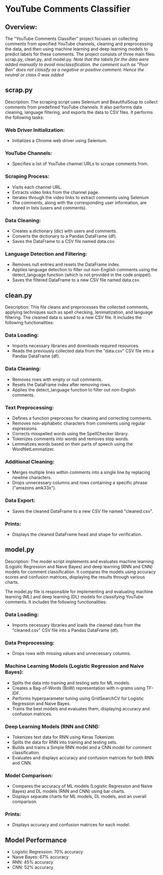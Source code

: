 # YouTube Comments Classifier

## Overview:
The "YouTube Comments Classifier" project focuses on collecting comments from specified YouTube channels, cleaning and preprocessing the data, and then using machine learning and deep learning models to predict labels for these comments. The project consists of three main files: scrap.py, clean.py, and model.py.
*Note that the labels for the data were added manually to avoid misclassification. the comment such as "Poor Ben" does not classify as a negative or positive comment. Hence the neutral or class 0 was added*

## scrap.py
Description: The scraping script uses Selenium and BeautifulSoup to collect comments from predefined YouTube channels. It also performs data cleaning, language filtering, and exports the data to CSV files. It performs the following tasks:

### Web Driver Initialization: 
- Initializes a Chrome web driver using Selenium.

### YouTube Channels: 
- Specifies a list of YouTube channel URLs to scrape comments from.

### Scraping Process:
- Visits each channel URL.
- Extracts video links from the channel page.
- Iterates through the video links to extract comments using Selenium
- The comments, along with the corresponding user information, are stored in lists (users and comments).

### Data Cleaning:
- Creates a dictionary (dic) with users and comments.
- Converts the dictionary to a Pandas DataFrame (df).
- Saves the DataFrame to a CSV file named data.csv.

### Language Detection and Filtering:
- Removes null entries and resets the DataFrame index.
- Applies language detection to filter out non-English comments using the detect_language function (which is not provided in the code snippet).
- Saves the filtered DataFrame to a new CSV file named data.csv.

## clean.py
Description: This file cleans and preprocesses the collected comments, applying techniques such as spell checking, lemmatization, and language filtering. The cleaned data is saved to a new CSV file. It includes the following functionalities:

### Data Loading:
- Imports necessary libraries and downloads required resources.
- Reads the previously collected data from the "data.csv" CSV file into a Pandas DataFrame (df).

### Data Cleaning:
- Removes rows with empty or null comments.
- Resets the DataFrame index after removing rows.
- Applies the detect_language function to filter out non-English comments.

### Text Preprocessing:
- Defines a function preprocess for cleaning and correcting comments.
- Removes non-alphabetic characters from comments using regular expressions.
- Corrects misspelled words using the SpellChecker library.
- Tokenizes comments into words and removes stop words.
- Lemmatizes words based on their parts of speech using the WordNetLemmatizer.

### Additional Cleaning:
- Merges multiple lines within comments into a single line by replacing newline characters.
- Drops unnecessary columns and rows containing a specific phrase ("amazons amk33x").

### Data Export:
- Saves the cleaned DataFrame to a new CSV file named "cleaned.csv".

### Prints:
- Displays the cleaned DataFrame head and shape for verification.

## model.py
Description: The model script implements and evaluates machine learning (Logistic Regression and Naive Bayes) and deep learning (RNN and CNN) models for comment classification. It compares the models using accuracy scores and confusion matrices, displaying the results through various charts.

The model.py file is responsible for implementing and evaluating machine learning (ML) and deep learning (DL) models for classifying YouTube comments. It includes the following functionalities:

### Data Loading:
- Imports necessary libraries and loads the cleaned data from the "cleaned.csv" CSV file into a Pandas DataFrame (df).

### Data Preprocessing:
- Drops rows with missing values and unnecessary columns.

### Machine Learning Models (Logistic Regression and Naive Bayes):
- Splits the data into training and testing sets for ML models.
- Creates a Bag-of-Words (BoW) representation with n-grams using TF-IDF.
- Performs hyperparameter tuning using GridSearchCV for Logistic Regression and Naive Bayes.
- Trains the best models and evaluates them, displaying accuracy and confusion matrices.

### Deep Learning Models (RNN and CNN):
- Tokenizes text data for RNN using Keras Tokenizer.
- Splits the data for RNN into training and testing sets.
- Builds and trains a Simple RNN model and a CNN model for comment classification.
- Evaluates and displays accuracy and confusion matrices for both RNN and CNN.

### Model Comparison:
- Compares the accuracy of ML models (Logistic Regression and Naive Bayes) and DL models (RNN and CNN) using bar charts.
- Displays separate charts for ML models, DL models, and an overall comparison.
### Prints:
- Displays accuracy and confusion matrices for each model.

## Model Performance
- Logistic Regression: 70% accuracy
- Naive Bayes: 67% accuracy
-  RNN: 45% accuracy
-  CNN: 52% accuracy
